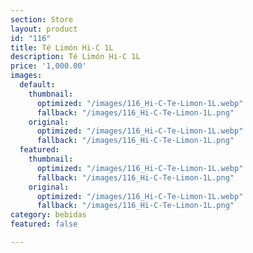 ```yaml
---
section: Store
layout: product
id: "116"
title: Té Limón Hi-C 1L
description: Té Limón Hi-C 1L
price: '1,000.00'
images:
  default:
    thumbnail:
      optimized: "/images/116_Hi-C-Te-Limon-1L.webp"
      fallback: "/images/116_Hi-C-Te-Limon-1L.png"
    original:
      optimized: "/images/116_Hi-C-Te-Limon-1L.webp"
      fallback: "/images/116_Hi-C-Te-Limon-1L.png"
  featured:
    thumbnail:
      optimized: "/images/116_Hi-C-Te-Limon-1L.webp"
      fallback: "/images/116_Hi-C-Te-Limon-1L.png"
    original:
      optimized: "/images/116_Hi-C-Te-Limon-1L.webp"
      fallback: "/images/116_Hi-C-Te-Limon-1L.png"
category: bebidas
featured: false

---
```

